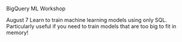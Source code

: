 BigQuery ML Workshop

August 7
Learn to train machine learning models using only SQL. Particularly useful if you need to train models that are too big to fit in memory! 
